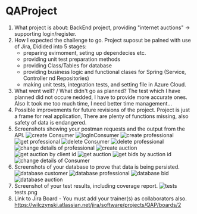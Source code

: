 # QAProject
1. What project is about:
  BackEnd project, providing "internet auctions" -> supporting login/register.
2. How I expected the challenge to go.
  Project suposut be palned with use of Jira, Didided into 5 stages:
    - preparing evirnoment, seting up dependecies etc.
    - providing unit test preparation methods
    - providing Class/Tables for database
    - providing business logic and functional clases for Spring (Service, Controller nd Repositories)
    - making unit tests, integration tests, and setting file in Azure Cloud.
3. What went well? / What didn't go as planned?
  The test which I have planned did not occure nedded, I have to provide more accurate ones. Also It took me too much time, I need better time management...
4. Possible improvements for future revisions of the project.
  Project is just a frame for real application, There are plenty of functions missing, also safety of data is endangered. 
5. Screenshots showing your postman requests and the output from the API.
  ![create Consumer](https://user-images.githubusercontent.com/50210877/157988314-b587f51e-200a-45e1-93fd-8410acd94b46.png)
![logInConsumer](https://user-images.githubusercontent.com/50210877/157988316-cb721d74-9787-4ac0-b22f-b368204a854f.png)
![create professional](https://user-images.githubusercontent.com/50210877/157988321-46617e27-079f-4b27-ac76-9872e6a04068.png)
![get professional](https://user-images.githubusercontent.com/50210877/157988324-ad17fa97-f61a-476f-96d9-1b4ad3ff4d14.png)
![delete Consumer](https://user-images.githubusercontent.com/50210877/157988326-3d6439a5-bd26-4f8d-a812-8ba55da05c86.png)
![delete professional](https://user-images.githubusercontent.com/50210877/157988328-a909a59f-0710-4417-9ea5-b5b01997e7ee.png)
![change details of professional](https://user-images.githubusercontent.com/50210877/157988329-ed31d146-d211-4954-97af-382528bf9544.png)
![create auction](https://user-images.githubusercontent.com/50210877/157988330-20e7f29e-4740-4576-a3a9-750a061507f8.png)
![get auction by client id](https://user-images.githubusercontent.com/50210877/157988332-304fb585-84a8-46bd-8a78-f361e9ad1a94.png)
![get auction](https://user-images.githubusercontent.com/50210877/157988334-ac17c7ac-d139-4a9a-95e5-113a41b8111a.png)
![get bids by auction id](https://user-images.githubusercontent.com/50210877/157988335-75d52dc9-f2bb-48cc-aa80-599dbb9093e3.png)
![change details of Consumer](https://user-images.githubusercontent.com/50210877/157988318-06352364-1d1e-477e-97fb-a1fdb82c5f3b.png)
6. Screenshots of your database to prove that data is being persisted.
  ![database customer](https://user-images.githubusercontent.com/50210877/157988658-0ebb4103-4694-4734-a1cd-e409f9605b50.png)
![database professional](https://user-images.githubusercontent.com/50210877/157988664-88c9472d-724a-4059-acef-cb221d703baa.png)
![database bid](https://user-images.githubusercontent.com/50210877/157988667-be5e013e-276c-4048-9696-c4e6f8fbc42e.png)
![database auction](https://user-images.githubusercontent.com/50210877/157988670-17e49941-e32d-45e7-89c6-5d359d406920.png)
7. Screenshot of your test results, including coverage report.
  ![tests](https://user-images.githubusercontent.com/50210877/157987166-c1e8e80c-5e9f-4d65-a9e8-90a15cef1ab0.png)
  tests.png
8. Link to Jira Board - You must add your trainer(s) as collaborators also.
  https://wilczynski.atlassian.net/jira/software/projects/QAP/boards/2
